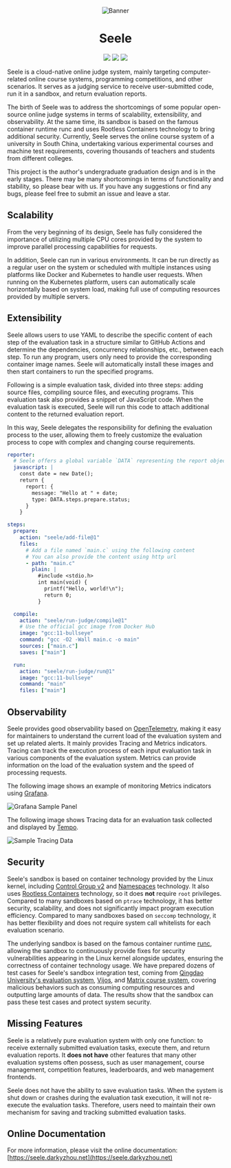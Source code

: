 <p align="center"><img alt="Banner" src="docs/public/logo.svg"></p>
<h1 align="center">Seele</h1>

<p align="center">
  <img src="https://github.com/darkyzhou/seele/actions/workflows/build.yml/badge.svg">
  <img src="https://img.shields.io/github/v/release/darkyzhou/seele?include_prereleases&label=version&style=flat-square">
  <img src="https://img.shields.io/github/license/darkyzhou/seele?color=FF5531&style=flat-square">
</p>

Seele is a cloud-native online judge system, mainly targeting computer-related online course systems, programming competitions, and other scenarios. It serves as a judging service to receive user-submitted code, run it in a sandbox, and return evaluation reports.

The birth of Seele was to address the shortcomings of some popular open-source online judge systems in terms of scalability, extensibility, and observability. At the same time, its sandbox is based on the famous container runtime runc and uses Rootless Containers technology to bring additional security. Currently, Seele serves the online course system of a university in South China, undertaking various experimental courses and machine test requirements, covering thousands of teachers and students from different colleges.

This project is the author's undergraduate graduation design and is in the early stages. There may be many shortcomings in terms of functionality and stability, so please bear with us. If you have any suggestions or find any bugs, please feel free to submit an issue and leave a star.

## Scalability

From the very beginning of its design, Seele has fully considered the importance of utilizing multiple CPU cores provided by the system to improve parallel processing capabilities for requests.

In addition, Seele can run in various environments. It can be run directly as a regular user on the system or scheduled with multiple instances using platforms like Docker and Kubernetes to handle user requests. When running on the Kubernetes platform, users can automatically scale horizontally based on system load, making full use of computing resources provided by multiple servers.

## Extensibility

Seele allows users to use YAML to describe the specific content of each step of the evaluation task in a structure similar to GitHub Actions and determine the dependencies, concurrency relationships, etc., between each step. To run any program, users only need to provide the corresponding container image names. Seele will automatically install these images and then start containers to run the specified programs.

Following is a simple evaluation task, divided into three steps: adding source files, compiling source files, and executing programs. This evaluation task also provides a snippet of JavaScript code. When the evaluation task is executed, Seele will run this code to attach additional content to the returned evaluation report.

In this way, Seele delegates the responsibility for defining the evaluation process to the user, allowing them to freely customize the evaluation process to cope with complex and changing course requirements.


```yaml
reporter:
  # Seele offers a global variable `DATA` representing the report object
  javascript: |
    const date = new Date();
    return {
      report: {
        message: "Hello at " + date;
        type: DATA.steps.prepare.status;
      }
    }

steps:
  prepare:
    action: "seele/add-file@1"
    files:
      # Add a file named `main.c` using the following content
      # You can also provide the content using http url
      - path: "main.c"
        plain: |
          #include <stdio.h>
          int main(void) {
            printf("Hello, world!\n");
            return 0;
          }

  compile:
    action: "seele/run-judge/compile@1"
    # Use the official gcc image from Docker Hub
    image: "gcc:11-bullseye"
    command: "gcc -O2 -Wall main.c -o main"
    sources: ["main.c"]
    saves: ["main"]

  run:
    action: "seele/run-judge/run@1"
    image: "gcc:11-bullseye"
    command: "main"
    files: ["main"]
```

## Observability

Seele provides good observability based on [OpenTelemetry](https://opentelemetry.io/), making it easy for maintainers to understand the current load of the evaluation system and set up related alerts. It mainly provides Tracing and Metrics indicators. Tracing can track the execution process of each input evaluation task in various components of the evaluation system. Metrics can provide information on the load of the evaluation system and the speed of processing requests.

The following image shows an example of monitoring Metrics indicators using [Grafana](https://grafana.com/).

![Grafana Sample Panel](docs/public/grafana.png)

The following image shows Tracing data for an evaluation task collected and displayed by [Tempo](https://grafana.com/oss/tempo/).

![Sample Tracing Data](docs/public/tempo.png)

## Security

Seele's sandbox is based on container technology provided by the Linux kernel, including [Control Group v2](https://www.kernel.org/doc/html/latest/admin-guide/cgroup-v2.html) and [Namespaces](https://www.kernel.org/doc/html/latest/admin-guide/namespaces/index.html) technology. It also uses [Rootless Containers](https://rootlesscontaine.rs/) technology, so it does **not** require `root` privileges. Compared to many sandboxes based on `ptrace` technology, it has better security, scalability, and does not significantly impact program execution efficiency. Compared to many sandboxes based on `seccomp` technology, it has better flexibility and does not require system call whitelists for each evaluation scenario.

The underlying sandbox is based on the famous container runtime [runc](https://github.com/opencontainers/runc/), allowing the sandbox to continuously provide fixes for security vulnerabilities appearing in the Linux kernel alongside updates, ensuring the correctness of container technology usage. We have prepared dozens of test cases for Seele's sandbox integration test, coming from [Qingdao University's evaluation system](https://github.com/QingdaoU/Judger), [Vijos](https://github.com/vijos/malicious-code), and [Matrix course system](https://matrix.sysu.edu.cn/about), covering malicious behaviors such as consuming computing resources and outputting large amounts of data. The results show that the sandbox can pass these test cases and protect system security.

## Missing Features

Seele is a relatively pure evaluation system with only one function: to receive externally submitted evaluation tasks, execute them, and return evaluation reports. It **does not have** other features that many other evaluation systems often possess, such as user management, course management, competition features, leaderboards, and web management frontends.

Seele does not have the ability to save evaluation tasks. When the system is shut down or crashes during the evaluation task execution, it will not re-execute the evaluation tasks. Therefore, users need to maintain their own mechanism for saving and tracking submitted evaluation tasks.

## Online Documentation

For more information, please visit the online documentation: [https://seele.darkyzhou.net](https://seele.darkyzhou.net)